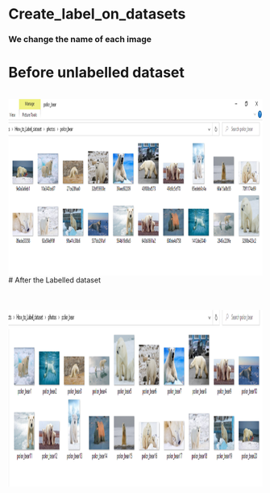 # Create_label_on_datasets

### We change the name of each image 

# Before unlabelled dataset
<br />
  <img align="left" alt="image" src="https://github.com/HotuRam/Create_label_on_datasets/blob/main/before.png?raw=true" width="1000" height="350" />
<br />
<br />
<br />
<br />
<br />
<br />
<br />
#  After the Labelled dataset
<br />
<br />
<br />
<br />
  <img align="left" alt="image" src="https://github.com/HotuRam/Create_label_on_datasets/blob/main/after.png?raw=true" width="1000" height="350" />
<br />
<br />
<br />
<br />
<br />
<br />
